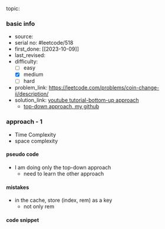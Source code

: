 topic:

### basic info
- source: 
- serial no: #leetcode/518 
- first_done: [[2023-10-09]]
- last_revised:
- difficulty:
	- [ ] easy
	- [x] medium
	- [ ] hard
- problem_link: https://leetcode.com/problems/coin-change-ii/description/
- solution_link: [youtube tutorial-bottom-up approach](https://www.youtube.com/watch?v=Mjy4hd2xgrs)
	- [top-down approach, my github](https://github.com/shadow-1310/DSA_practice/blob/master/LeetCode/top_interview/1DP/518-coin_changeII.py#L23-L39)

### approach - 1
- Time Complexity
- space complexity

#### pseudo code
- I am doing only the top-down approach
	- need to learn the other approach
#### mistakes
- in the cache, store (index, rem) as a key
	- not only rem
#### code snippet
```python

```